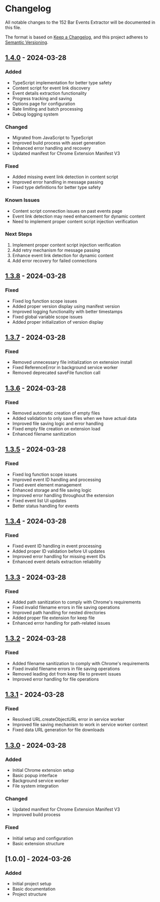 # Changelog

All notable changes to the 152 Bar Events Extractor will be documented in this file.

The format is based on [Keep a Changelog](https://keepachangelog.com/en/1.0.0/),
and this project adheres to [Semantic Versioning](https://semver.org/spec/v2.0.0.html).

## [1.4.0] - 2024-03-28

### Added
- TypeScript implementation for better type safety
- Content script for event link discovery
- Event details extraction functionality
- Progress tracking and saving
- Options page for configuration
- Rate limiting and batch processing
- Debug logging system

### Changed
- Migrated from JavaScript to TypeScript
- Improved build process with asset generation
- Enhanced error handling and recovery
- Updated manifest for Chrome Extension Manifest V3

### Fixed
- Added missing event link detection in content script
- Improved error handling in message passing
- Fixed type definitions for better type safety

### Known Issues
- Content script connection issues on past events page
- Event link detection may need enhancement for dynamic content
- Need to implement proper content script injection verification

### Next Steps
1. Implement proper content script injection verification
2. Add retry mechanism for message passing
3. Enhance event link detection for dynamic content
4. Add error recovery for failed connections

## [1.3.8] - 2024-03-28

### Fixed
- Fixed log function scope issues
- Added proper version display using manifest version
- Improved logging functionality with better timestamps
- Fixed global variable scope issues
- Added proper initialization of version display

## [1.3.7] - 2024-03-28

### Fixed
- Removed unnecessary file initialization on extension install
- Fixed ReferenceError in background service worker
- Removed deprecated saveFile function call

## [1.3.6] - 2024-03-28

### Fixed
- Removed automatic creation of empty files
- Added validation to only save files when we have actual data
- Improved file saving logic and error handling
- Fixed empty file creation on extension load
- Enhanced filename sanitization

## [1.3.5] - 2024-03-28

### Fixed
- Fixed log function scope issues
- Improved event ID handling and processing
- Fixed event element management
- Enhanced storage and file saving logic
- Improved error handling throughout the extension
- Fixed event list UI updates
- Better status handling for events

## [1.3.4] - 2024-03-28

### Fixed
- Fixed event ID handling in event processing
- Added proper ID validation before UI updates
- Improved error handling for missing event IDs
- Enhanced event details extraction reliability

## [1.3.3] - 2024-03-28

### Fixed
- Added path sanitization to comply with Chrome's requirements
- Fixed invalid filename errors in file saving operations
- Improved path handling for nested directories
- Added proper file extension for keep file
- Enhanced error handling for path-related issues

## [1.3.2] - 2024-03-28

### Fixed
- Added filename sanitization to comply with Chrome's requirements
- Fixed invalid filename errors in file saving operations
- Removed leading dot from keep file to prevent issues
- Improved error handling for file operations

## [1.3.1] - 2024-03-28

### Fixed
- Resolved URL.createObjectURL error in service worker
- Improved file saving mechanism to work in service worker context
- Fixed data URL generation for file downloads

## [1.3.0] - 2024-03-28

### Added
- Initial Chrome extension setup
- Basic popup interface
- Background service worker
- File system integration

### Changed
- Updated manifest for Chrome Extension Manifest V3
- Improved build process

### Fixed
- Initial setup and configuration
- Basic extension structure

## [1.0.0] - 2024-03-26

### Added
- Initial project setup
- Basic documentation
- Project structure

[1.4.0]: https://github.com/aireinvestor/152bar/compare/v1.3.8...v1.4.0
[1.3.8]: https://github.com/aireinvestor/152bar/compare/v1.3.7...v1.3.8
[1.3.7]: https://github.com/aireinvestor/152bar/compare/v1.3.6...v1.3.7
[1.3.6]: https://github.com/aireinvestor/152bar/compare/v1.3.5...v1.3.6
[1.3.5]: https://github.com/aireinvestor/152bar/compare/v1.3.4...v1.3.5
[1.3.4]: https://github.com/aireinvestor/152bar/compare/v1.3.3...v1.3.4
[1.3.3]: https://github.com/aireinvestor/152bar/compare/v1.3.2...v1.3.3
[1.3.2]: https://github.com/aireinvestor/152bar/compare/v1.3.1...v1.3.2
[1.3.1]: https://github.com/aireinvestor/152bar/compare/v1.3.0...v1.3.1
[1.3.0]: https://github.com/aireinvestor/152bar/compare/v1.2.1...v1.3.0
[1.2.1]: https://github.com/aireinvestor/152bar/releases/tag/v1.2.1 
